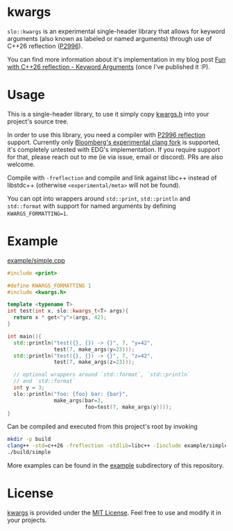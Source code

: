 # kwargs

`slo::kwargs` is an experimental single-header library that allows for keyword arguments (also known as labeled or named arguments) through use of C++26 reflection ([P2996](https://wg21.link/p2996)).

You can find more information about it's implementation in my blog post [Fun with C++26 reflection - Keyword Arguments](https://pydong.org/posts/KwArgs/) (once I've published it :P).


# Usage
This is a single-header library, to use it simply copy [kwargs.h](include/kwargs.h) into your project's source tree.

In order to use this library, you need a compiler with [P2996 reflection](https://wg21.link/p2996) support. Currently only [Bloomberg's experimental clang fork](https://github.com/bloomberg/clang-p2996/tree/p2996) is supported, it's completely untested with EDG's implementation. If you require support for that, please reach out to me (ie via issue, email or discord). PRs are also welcome.

Compile with `-freflection` and compile and link against libc++ instead of libstdc++ (otherwise `<experimental/meta>` will not be found).

You can opt into wrappers around `std::print`, `std::println` and `std::format` with support for named arguments by defining `KWARGS_FORMATTING=1`.

# Example

[example/simple.cpp](example/simple.cpp)
```c++
#include <print>

#define KWARGS_FORMATTING 1
#include <kwargs.h>

template <typename T>
int test(int x, slo::kwargs_t<T> args){
  return x * get<"y">(args, 42);
}

int main(){
  std::println("test({}, {}) -> {}", 7, "y=42",
               test(7, make_args(y=23)));
  std::println("test({}, {}) -> {}", 7, "z=42",
               test(7, make_args(z=23)));

  // optional wrappers around `std::format`, `std::println` 
  // and `std::format`
  int y = 3;
  slo::println("foo: {foo} bar: {bar}", 
               make_args(bar=3, 
                         foo=test(7, make_args(y))));
}
```

Can be compiled and executed from this project's root by invoking
```bash
mkdir -p build
clang++ -std=c++26 -freflection -stdlib=libc++ -Iinclude example/simple.cpp -o build/simple
./build/simple
```

More examples can be found in the [example](example/) subdirectory of this repository.

# License 
[kwargs](https://github.com/tsche/kwargs) is provided under the [MIT License](LICENSE). Feel free to use and modify it in your projects.